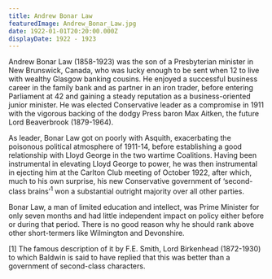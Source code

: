 ```yaml
---
title: Andrew Bonar Law
featuredImage: Andrew_Bonar_Law.jpg
date: 1922-01-01T20:20:00.000Z
displayDate: 1922 - 1923
---
```


Andrew Bonar Law (1858-1923) was the son of a Presbyterian minister in New Brunswick, Canada, who was lucky enough to be sent when 12 to live with wealthy Glasgow banking cousins. He enjoyed a successful business career in the family bank and as partner in an iron trader, before entering Parliament at 42 and gaining a steady reputation as a business-oriented junior minister. He was elected Conservative leader as a compromise in 1911 with the vigorous backing of the dodgy Press baron Max Aitken, the future Lord Beaverbrook (1879-1964).

As leader, Bonar Law got on poorly with Asquith, exacerbating the poisonous political atmosphere of 1911-14, before establishing a good relationship with Lloyd George in the two wartime Coalitions. Having been instrumental in elevating Lloyd George to power, he was then instrumental in ejecting him at the Carlton Club meeting of October 1922, after which, much to his own surprise, his new Conservative government of ‘second-class brains’<sup>1</sup> won a substantial outright majority over all other parties.

Bonar Law, a man of limited education and intellect, was Prime Minister for only seven months and had little independent impact on policy either before or during that period. There is no good reason why he should rank above other short-termers like Wilmington and Devonshire.

\[1] The famous description of it by F.E. Smith, Lord Birkenhead (1872-1930) to which Baldwin is said to have replied that this was better than a government of second-class characters.
